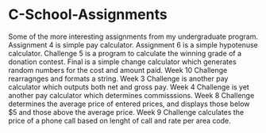 # C-School-Assignments
Some of the more interesting assignments from my undergraduate program.
Assignment 4 is simple pay calculator. 
Assignment 6 is a simple hypotenuse calculator. 
Challenge 5 is a program to calculate the winning grade of a donation contest. 
Final is a simple change calculator which generates random numbers for the cost and amount paid. 
Week 10 Challenge rearragnges and formats a string.
Week 3 Challenge is another pay calculator which outputs both net and gross pay.
Week 4 Challenge is yet another pay calculator which determines commisssions. 
Week 8 Challenge determines the average price of entered prices, and displays those below $5 and those above the average price.
Week 9 Challenge calculates the price of a phone call based on lenght of call and rate per area code. 
